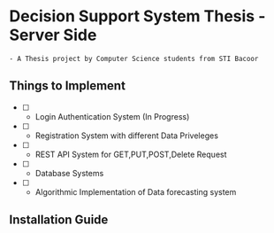 # Decision Support System Thesis - Server Side 
    - A Thesis project by Computer Science students from STI Bacoor


## Things to Implement

- [ ] - Login Authentication System (In Progress)
- [ ] - Registration System with different Data Priveleges
- [ ] - REST API System for GET,PUT,POST,Delete Request
- [ ] - Database Systems 
- [ ] - Algorithmic Implementation of Data forecasting system

## Installation Guide

